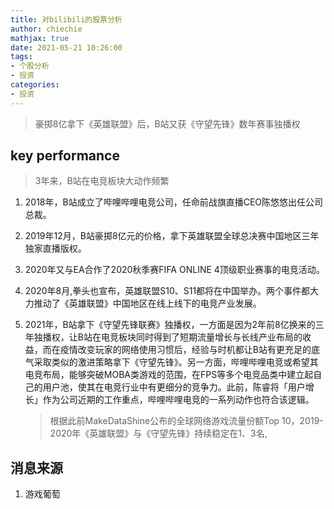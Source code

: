 ```yaml
---
title: 对bilibili的股票分析
author: chiechie
mathjax: true
date: 2021-05-21 10:26:00
tags:
- 个股分析
- 投资
categories: 
- 投资
---
```


> 豪掷8亿拿下《英雄联盟》后，B站又获《守望先锋》数年赛事独播权

## key performance

> 3年来，B站在电竞板块大动作频繁

1. 2018年，B站成立了哔哩哔哩电竞公司，任命前战旗直播CEO陈悠悠出任公司总裁。
2. 2019年12月，B站豪掷8亿元的价格，拿下英雄联盟全球总决赛中国地区三年独家直播版权。
3. 2020年又与EA合作了2020秋季赛FIFA ONLINE 4顶级职业赛事的电竞活动。
4. 2020年8月,拳头也宣布，英雄联盟S10、S11都将在中国举办。两个事件都大力推动了《英雄联盟》中国地区在线上线下的电竞产业发展。
5. 2021年，B站拿下《守望先锋联赛》独播权，一方面是因为2年前8亿换来的三年独播权，让B站在电竞板块同时得到了短期流量增长与长线产业布局的收益，而在疫情改变玩家的网络使用习惯后，经验与时机都让B站有更充足的底气采取类似的激进策略拿下《守望先锋》。另一方面，哔哩哔哩电竞或希望其电竞布局，能够突破MOBA类游戏的范围，在FPS等多个电竞品类中建立起自己的用户池，使其在电竞行业中有更细分的竞争力。此前，陈睿将「用户增长」作为公司近期的工作重点，哔哩哔哩电竞的一系列动作也符合该逻辑。
    
    > 根据此前MakeDataShine公布的全球网络游戏流量份额Top 10，2019-2020年《英雄联盟》与《守望先锋》持续稳定在1、3名, 



## 消息来源
1. 游戏葡萄


